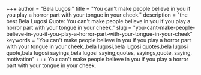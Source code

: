 +++
author = "Bela Lugosi"
title = "You can't make people believe in you if you play a horror part with your tongue in your cheek."
description = "the best Bela Lugosi Quote: You can't make people believe in you if you play a horror part with your tongue in your cheek."
slug = "you-cant-make-people-believe-in-you-if-you-play-a-horror-part-with-your-tongue-in-your-cheek"
keywords = "You can't make people believe in you if you play a horror part with your tongue in your cheek.,bela lugosi,bela lugosi quotes,bela lugosi quote,bela lugosi sayings,bela lugosi saying,quotes, sayings,quote, saying, motivation"
+++
You can't make people believe in you if you play a horror part with your tongue in your cheek.
